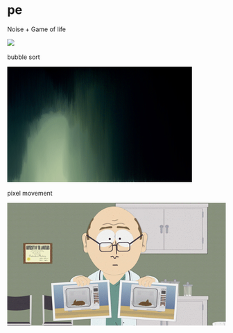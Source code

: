 # pe
Noise + Game of life<p>
<img src = "pe_noise_mono/Untitled.gif" /><p>
bubble sort<p>
<img src = "pe_noise_mono/sad.gif" /><p>
pixel movement<p>
<img src = "pe_noise_mono/s.gif" />
